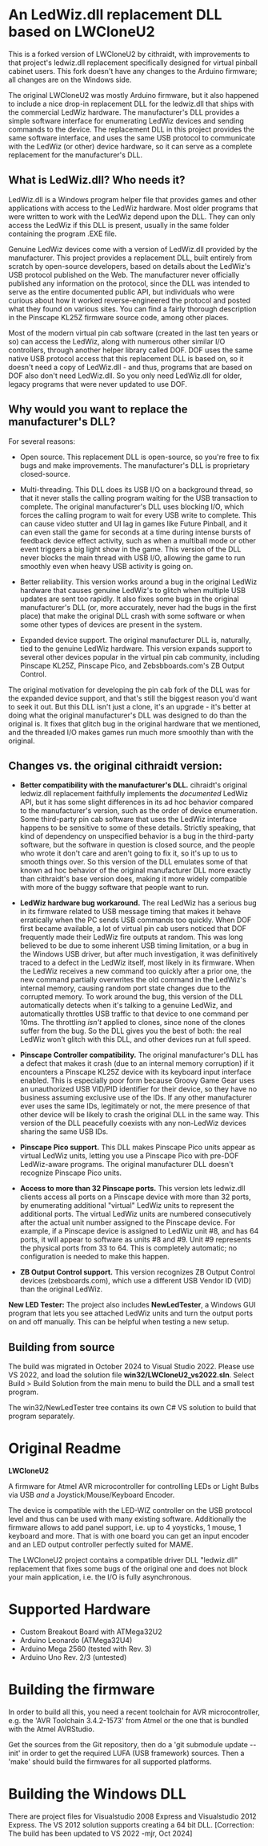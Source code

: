 # An LedWiz.dll replacement DLL based on LWCloneU2

This is a forked version of LWCloneU2 by cithraidt, with improvements
to that project's ledwiz.dll replacement specifically designed for
virtual pinball cabinet users.  This fork doesn't have any changes
to the Arduino firmware; all changes are on the Windows side.

The original LWCloneU2 was mostly Arduino firmware, but it also happened to
include a nice drop-in replacement DLL for the ledwiz.dll that ships
with the commercial LedWiz hardware.  The manufacturer's DLL provides
a simple software interface for enumerating LedWiz devices and sending
commands to the device.  The replacement DLL in this project provides
the same software interface, and uses the same USB protocol to
communicate with the LedWiz (or other) device hardware, so it can
serve as a complete replacement for the manufacturer's DLL.

## What is LedWiz.dll?  Who needs it?

LedWiz.dll is a Windows program helper file that provides games and
other applications with access to the LedWiz hardware.  Most older
programs that were written to work with the LedWiz depend upon the DLL.
They can only access the LedWiz if this DLL is present, usually in the
same folder containing the program .EXE file.

Genuine LedWiz devices come with a version of LedWiz.dll provided by
the manufacturer.  This project provides a replacement DLL, built
entirely from scratch by open-source developers, based on details
about the LedWiz's USB protocol published on the Web.  The
manufacturer never officially published any information on the
protocol, since the DLL was intended to serve as the entire documented
public API, but individuals who were curious about how it worked
reverse-engineered the protocol and posted what they found on various
sites.  You can find a fairly thorough description in the Pinscape
KL25Z firmware source code, among other places.

Most of the modern virtual pin cab software (created in the last
ten years or so) can access the LedWiz, along with numerous other
similar I/O controllers, through another helper library called DOF.
DOF uses the same native USB protocol access that this replacement
DLL is based on, so it doesn't need a copy of LedWiz.dll - and
thus, programs that are based on DOF also don't need LedWiz.dll.
So you only need LedWiz.dll for older, legacy programs that were
never updated to use DOF.



## Why would you want to replace the manufacturer's DLL?

For several reasons:

* Open source.  This replacement DLL is open-source, so you're free
to fix bugs and make improvements.  The manufacturer's DLL is
proprietary closed-source.

* Multi-threading.  This DLL does its USB I/O on a background
thread, so that it never stalls the calling program waiting for
the USB transaction to complete.  The original manufacturer's DLL
uses blocking I/O, which forces the calling program to wait for
every USB write to complete.  This can cause video stutter and
UI lag in games like Future Pinball, and it can even stall the
game for seconds at a time during intense bursts of feedback
device effect activity, such as when a multiball mode or other
event triggers a big light show in the game.  This version of the
DLL never blocks the main thread with USB I/O, allowing the game
to run smoothly even when heavy USB activity is going on.

* Better reliability.  This version works around a bug in the original
LedWiz hardware that causes genuine LedWiz's to glitch when multiple USB
updates are sent too rapidly.  It also fixes some bugs in the original
manufacturer's DLL (or, more accurately, never had the bugs in the
first place) that make the original DLL crash with some software or
when some other types of devices are present in the system.

* Expanded device support.  The original manufacturer DLL is, naturally,
tied to the genuine LedWiz hardware.  This version expands support to
several other devices popular in the virtual pin cab community, including
Pinscape KL25Z, Pinscape Pico, and Zebsbboards.com's ZB Output Control.

The original motivation for developing the pin cab fork of the DLL was
for the expanded device support, and that's still the biggest
reason you'd want to seek it out.  But this DLL isn't just a clone,
it's an upgrade - it's better at doing what the original manufacturer's
DLL was designed to do than the original is.  It fixes that glitch
bug in the original hardware that we mentioned, and the threaded I/O
makes games run much more smoothly than with the original.


## Changes vs. the original cithraidt version:

* **Better compatibility with the manufacturer's DLL.**  cihraidt's
original ledwiz.dll replacement faithfully implements the *documented*
LedWiz API, but it has some slight differences in its ad hoc behavior
compared to the manufacturer's version, such as the order of device
enumeration.  Some third-party pin cab software that uses the LedWiz
interface happens to be sensitive to some of these details.  Strictly
speaking, that kind of dependency on unspecified behavior is a bug in
the third-party software, but the software in question is closed
source, and the people who wrote it don't care and aren't going to
fix it, so it's up to us to smooth things over.
So this version of the DLL emulates some of that known ad hoc behavior
of the original manufacturer DLL more exactly than cithraidt's base
version does, making it more widely compatible with more of the buggy
software that people want to run.

* **LedWiz hardware bug workaround.** The real LedWiz has a serious
bug in its firmware related to USB message timing that makes it behave
erratically when the PC sends USB commands too quickly.  When DOF first
became available, a lot of virtual pin cab users noticed that DOF
frequently made their LedWiz fire outputs at random.  This was long
believed to be due to some inherent USB timing limitation, or a bug
in the Windows USB driver, but after much investigation, it was
definitively traced to a defect in the LedWiz itself, most likely in
its firmware.  When the LedWiz receives a new command too quickly
after a prior one, the new command partially overwrites the old
command in the LedWiz's internal memory, causing random port state
changes due to the corrupted memory.  To work around the bug, this
version of the DLL automatically detects when it's talking to a genuine
LedWiz, and automatically throttles USB traffic to that device to one
command per 10ms.  The throttling *isn't* applied to clones, since none
of the clones suffer from the bug.  So the DLL gives you the best of both:
the real LedWiz won't glitch with this DLL, and other devices run at full speed.

* **Pinscape Controller compatibility.** The original manufacturer's
DLL has a defect that makes it crash (due to an internal memory corruption)
if it encounters a Pinscape KL25Z device with its keyboard input interface
enabled.  This is especially poor form because Groovy Game Gear uses an
unauthorized USB VID/PID identifier for their device, so they have no
business assuming exclusive use of the IDs.  If any other manufacturer
ever uses the same IDs, legitimately or not, the mere presence of that
other device will be likely to crash the original DLL in the same way.
This version of the DLL peacefully coexists with any non-LedWiz devices
sharing the same USB IDs.

* **Pinscape Pico support.** This DLL makes Pinscape Pico units appear
as virtual LedWiz units, letting you use a Pinscape Pico with pre-DOF
LedWiz-aware programs.  The original manufacturer DLL doesn't recognize
Pinscape Pico units.

* **Access to more than 32 Pinscape ports.** This version lets
ledwiz.dll clients access all ports on a Pinscape device with more
than 32 ports, by enumerating additional "virtual" LedWiz units to
represent the additional ports.  The virtual LedWiz units are numbered
consecutively after the actual unit number assigned to the Pinscape
device.  For example, if a Pinscape device is assigned to LedWiz unit #8,
and has 64 ports, it will appear to software as units #8 and #9.
Unit #9 represents the physical ports from 33 to 64.  This is
completely automatic; no configuration is needed to make this happen.

* **ZB Output Control support.** This version recognizes ZB Output
Control devices (zebsboards.com), which use a different USB Vendor ID
(VID) than the original LedWiz.

**New LED Tester:** The project also includes **NewLedTester**, a
Windows GUI program that lets you see attached LedWiz units and
turn the output ports on and off manually.  This can be helpful
when testing a new setup.


## Building from source

The build was migrated in October 2024 to Visual Studio 2022.  Please
use VS 2022, and load the solution file **win32/LWCloneU2_vs2022.sln**.
Select Build > Build Solution from the main menu to build the DLL and
a small test program.

The win32/NewLedTester tree contains its own C# VS solution to build
that program separately.


# Original Readme

**LWCloneU2**

A firmware for Atmel AVR microcontroller for controlling
LEDs or Light Bulbs via USB *and* a Joystick/Mouse/Keyboard Encoder.

The device is compatible with the LED-WIZ controller on the USB
protocol level and thus can be used with many existing software.
Additionally the firmware allows to add panel support, i.e. up to 4
yoysticks, 1 mouse, 1 keyboard and more. That is with one board you
can get an input encoder and an LED output controller perfectly suited
for MAME.

The LWCloneU2 project contains a compatible driver DLL "ledwiz.dll"
replacement that fixes some bugs of the original one and does not
block your main application, i.e. the I/O is fully asynchronous.


Supported Hardware
==================
- Custom Breakout Board with ATMega32U2
- Arduino Leonardo (ATMega32U4)
- Arduino Mega 2560 (tested with Rev. 3)
- Arduino Uno Rev. 2/3 (untested)


Building the firmware
=====================

In order to build all this, you need a recent toolchain for AVR
microcontroller, e.g. the 'AVR Toolchain 3.4.2-1573' from Atmel or the
one that is bundled with the Atmel AVRStudio.

Get the sources from the Git repository, then do a 'git submodule
update --init' in order to get the required LUFA (USB framework)
sources. Then a 'make' should build the firmwares for all supported
platforms.


Building the Windows DLL
========================

There are project files for Visualstudio 2008 Express and Visualstudio
2012 Express. The VS 2012 solution supports creating a 64 bit DLL.
[Correction: The build has been updated to VS 2022 -mjr, Oct 2024]
